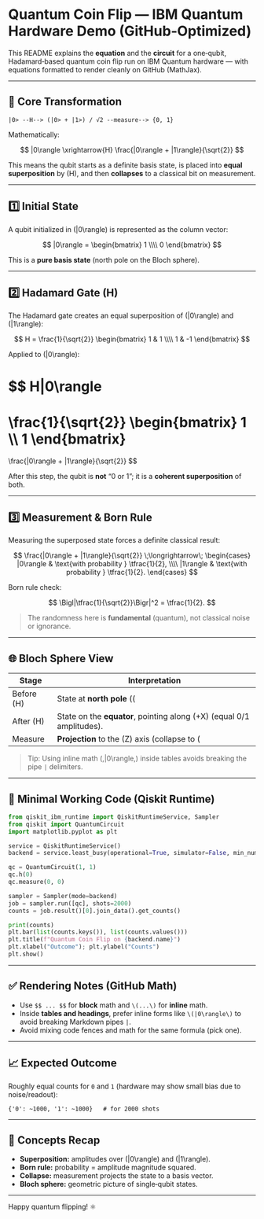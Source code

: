 # Quantum Coin Flip — IBM Quantum Hardware Demo (GitHub‑Optimized)

This README explains the **equation** and the **circuit** for a one‑qubit, Hadamard‑based quantum coin flip run on IBM Quantum hardware — with equations formatted to render cleanly on GitHub (MathJax).

---

## 🔬 Core Transformation

```text
|0> --H--> (|0> + |1>) / √2 --measure--> {0, 1}
```

Mathematically:

$$
|0\rangle \xrightarrow{H} \frac{|0\rangle + |1\rangle}{\sqrt{2}}
$$

This means the qubit starts as a definite basis state, is placed into **equal superposition** by \(H\), and then **collapses** to a classical bit on measurement.

---

## 1️⃣ Initial State

A qubit initialized in \(|0\rangle\) is represented as the column vector:

$$
|0\rangle =
\begin{bmatrix}
1 \\\\
0
\end{bmatrix}
$$

This is a **pure basis state** (north pole on the Bloch sphere).

---

## 2️⃣ Hadamard Gate \(H\)

The Hadamard gate creates an equal superposition of \(|0\rangle\) and \(|1\rangle\):

$$
H =
\frac{1}{\sqrt{2}}
\begin{bmatrix}
1 & 1 \\\\
1 & -1
\end{bmatrix}
$$

Applied to \(|0\rangle\):

$$
H|0\rangle
=
\frac{1}{\sqrt{2}}
\begin{bmatrix}
1 \\\\
1
\end{bmatrix}
=
\frac{|0\rangle + |1\rangle}{\sqrt{2}}
$$

After this step, the qubit is **not** “0 or 1”; it is a **coherent superposition** of both.

---

## 3️⃣ Measurement & Born Rule

Measuring the superposed state forces a definite classical result:

$$
\frac{|0\rangle + |1\rangle}{\sqrt{2}}
\;\longrightarrow\;
\begin{cases}
|0\rangle & \text{with probability } \tfrac{1}{2}, \\\\
|1\rangle & \text{with probability } \tfrac{1}{2}.
\end{cases}
$$

Born rule check:

$$
\Bigl|\tfrac{1}{\sqrt{2}}\Bigr|^2 = \tfrac{1}{2}.
$$

> The randomness here is **fundamental** (quantum), not classical noise or ignorance.

---

## 🌐 Bloch Sphere View

| Stage        | Interpretation                                                                 |
|--------------|---------------------------------------------------------------------------------|
| Before \(H\) | State at **north pole** (\(|0\rangle\)).                                        |
| After \(H\)  | State on the **equator**, pointing along \(+X\) (equal 0/1 amplitudes).        |
| Measure      | **Projection** to the \(Z\) axis (collapse to \(|0\rangle\) or \(|1\rangle\)). |

> Tip: Using inline math \(\,|0\rangle\,\) inside tables avoids breaking the pipe `|` delimiters.

---

## 🧪 Minimal Working Code (Qiskit Runtime)

```python
from qiskit_ibm_runtime import QiskitRuntimeService, Sampler
from qiskit import QuantumCircuit
import matplotlib.pyplot as plt

service = QiskitRuntimeService()
backend = service.least_busy(operational=True, simulator=False, min_num_qubits=1)

qc = QuantumCircuit(1, 1)
qc.h(0)
qc.measure(0, 0)

sampler = Sampler(mode=backend)
job = sampler.run([qc], shots=2000)
counts = job.result()[0].join_data().get_counts()

print(counts)
plt.bar(list(counts.keys()), list(counts.values()))
plt.title(f"Quantum Coin Flip on {backend.name}")
plt.xlabel("Outcome"); plt.ylabel("Counts")
plt.show()
```

---

## ✅ Rendering Notes (GitHub Math)

- Use `$$ ... $$` for **block** math and `\(...\)` for **inline** math.  
- Inside **tables and headings**, prefer inline forms like `\(|0\rangle\)` to avoid breaking Markdown pipes `|`.  
- Avoid mixing code fences and math for the same formula (pick one).

---

## 📈 Expected Outcome

Roughly equal counts for `0` and `1` (hardware may show small bias due to noise/readout):

```
{'0': ~1000, '1': ~1000}   # for 2000 shots
```

---

## 🧩 Concepts Recap

- **Superposition:** amplitudes over \(|0\rangle\) and \(|1\rangle\).  
- **Born rule:** probability = amplitude magnitude squared.  
- **Collapse:** measurement projects the state to a basis vector.  
- **Bloch sphere:** geometric picture of single‑qubit states.

---

Happy quantum flipping! ⚛️
